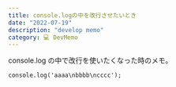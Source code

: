 ```yaml
---
title: console.logの中を改行させたいとき
date: "2022-07-19"
description: "develop memo"
category: 💻 DevMemo
---
```


console.log の中で改行を使いたくなった時のメモ。

```
console.log('aaaa\nbbbb\ncccc');
```
